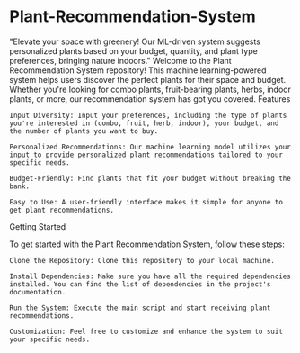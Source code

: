 # Plant-Recommendation-System
"Elevate your space with greenery! Our ML-driven system suggests personalized plants based on your budget, quantity, and plant type preferences, bringing nature indoors."
Welcome to the Plant Recommendation System repository! This machine learning-powered system helps users discover the perfect plants for their space and budget. Whether you're looking for combo plants, fruit-bearing plants, herbs, indoor plants, or more, our recommendation system has got you covered.
Features

    Input Diversity: Input your preferences, including the type of plants you're interested in (combo, fruit, herb, indoor), your budget, and the number of plants you want to buy.

    Personalized Recommendations: Our machine learning model utilizes your input to provide personalized plant recommendations tailored to your specific needs.

    Budget-Friendly: Find plants that fit your budget without breaking the bank.

    Easy to Use: A user-friendly interface makes it simple for anyone to get plant recommendations.

Getting Started

To get started with the Plant Recommendation System, follow these steps:

    Clone the Repository: Clone this repository to your local machine.

    Install Dependencies: Make sure you have all the required dependencies installed. You can find the list of dependencies in the project's documentation.

    Run the System: Execute the main script and start receiving plant recommendations.

    Customization: Feel free to customize and enhance the system to suit your specific needs.
